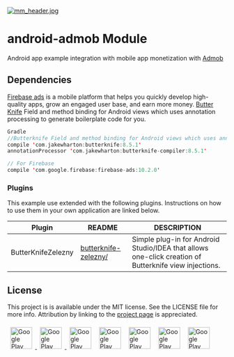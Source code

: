[![mm_header.jpg](https://s16.postimg.org/674mqlohx/mm_header.jpg)](https://postimg.org/image/dzvaikugx/)

# android-admob Module
Android app example integration with mobile app monetization with [Admob](https://www.google.com/admob/)

## Dependencies
[Firebase ads](https://codelabs.developers.google.com/codelabs/firebase-android/#13)  is a mobile platform that helps you quickly develop high-quality apps, grow an engaged user base, and earn more money.
[Butter Knife](http://jakewharton.github.io/butterknife/) Field and method binding for Android views which uses annotation processing to generate boilerplate code for you.
```swift
Gradle
//Butterknife Field and method binding for Android views which uses annotation processing to generate boilerplate code for you. (Not necessary)
compile 'com.jakewharton:butterknife:8.5.1'
annotationProcessor 'com.jakewharton:butterknife-compiler:8.5.1'

// For Firebase 
compile 'com.google.firebase:firebase-ads:10.2.0'
```

### Plugins
This example use extended with the following plugins. Instructions on how to use them in your own application are linked below.
 
| Plugin | README | DESCRIPTION
| ------ | ------ | ------ |
| ButterKnifeZelezny |[butterknife-zelezny/]( https://github.com/avast/android-butterknife-zelezny/)  | Simple plug-in for Android Studio/IDEA that allows one-click creation of Butterknife view injections.



## License

This project is is available under the MIT license. See the LICENSE file for more info. Attribution by linking to the [project page](https://github.com/RomeRock/ios-calculator) is appreciated.


<div>
<a href="http://romerock.com"> <img style="max-width: 100%; margin:7" src="https://avatars3.githubusercontent.com/u/23345883?v=3&s=200=true" alt="Google Play" height="50px" /> </a>
<a href="https://www.facebook.com/romerockapps/?ref=page_internal"> <img style="max-width: 100%; margin:7" src="https://s18.postimg.org/6sjokzpd5/facebook_icon.png=true" alt="Google Play" height="50px" /> </a>
<a href="https://twitter.com/romerock_apps"> <img style="max-width: 100%; margin:7" src="https://s18.postimg.org/w2eg82w4p/twitter_icon.png=true" alt="Google Play" height="50px" /></a>
<a href="https://play.google.com/store/apps/dev?id=5841338539930209563"> <img style="max-width: 100%; margin:7" src="https://s18.postimg.org/n29unw015/android_icon.png=true" alt="Google Play" height="50px" /></a>
<a href="https://itunes.apple.com/us/developer/rome-rock-llc/id1190244007"> <img style="max-width: 100%; margin:7" src="https://s18.postimg.org/leap98m5l/ios_icon.png=true" alt="Google Play" height="50px" /></a>
<a href="https://github.com/RomeRock"> <img style="max-width: 100%; margin:7" src="https://s18.postimg.org/wpdcxlt0p/github_icon.png=true" alt="Google Play" height="50px" /></a>
<a href="https://www.youtube.com/channel/UCcSLNuTYC7qJhOKQ4CpseRA"> <img style="max-width: 100%; margin:7" src="https://s18.postimg.org/w4ybuwzs9/youtube_icon.png=true" alt="Google Play" height="50px" /></a>
</div>
